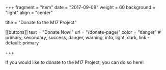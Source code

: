 +++
fragment = "item"
date = "2017-09-09"
weight = 60
background = "light"
align = "center"

title = "Donate to the M17 Project"

[[buttons]]
  text = "Donate Now!"
  url = "/donate-page/"
  color = "danger" # primary, secondary, success, danger, warning, info, light, dark, link - default: primary

+++

If you would like to donate to the M17 Project, you can do so here!
